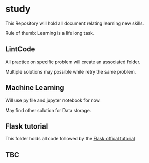 # study

This Repository will hold all document relating learning new skills.

Rule of thumb: Learning is a life long task.

## LintCode

All practice on specific problem will create an associated folder.

Multiple solutions may possible while retry the same problem.

## Machine Learning 

Will use py file and jupyter notebook for now. 

May find other solution for Data storage.


## Flask tutorial 

This folder holds all code followed by the [Flask offical tutorial](https://flask.palletsprojects.com/en/1.1.x/tutorial/)


## TBC
 
